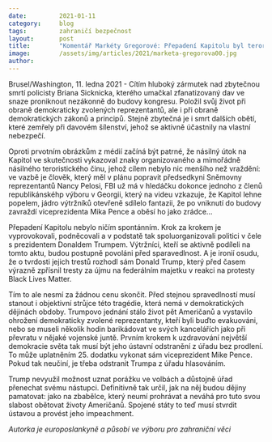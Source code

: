 ```yaml
---
date:         2021-01-11
category:     blog
tags:         zahraničí bezpečnost
layout:       post
title:        "Komentář Markéty Gregorové: Přepadení Kapitolu byl teroristický čin s cílem vraždit"
image:        /assets/img/articles/2021/marketa-gregorova00.jpg
author:       
---
```


 


Brusel/Washington, 11. ledna 2021 - Cítím hluboký zármutek nad zbytečnou smrtí policisty Briana Sicknicka, kterého umačkal zfanatizovaný dav ve snaze proniknout nezákonně do budovy kongresu. Položil svůj život při obraně demokraticky zvolených reprezentantů, ale i při obraně demokratických zákonů a principů. Stejně zbytečná je i smrt dalších obětí, které zemřely při davovém šílenství, jehož se aktivně účastnily na vlastní nebezpečí.

Oproti prvotním obrázkům z médií začíná být patrné, že násilný útok na Kapitol ve skutečnosti vykazoval znaky organizovaného a mimořádně násilného teroristického činu, jehož cílem nebylo nic menšího než vraždění: ve vazbě je člověk, který měl v plánu popravit předsedkyni Sněmovny reprezentantů Nancy Pelosi, FBI už má v hledáčku dokonce jednoho z členů republikánskéhp výboru v Georgii, který na videu vzkazuje, že Kapitol lehne popelem, jádro výtržníků otevřeně sdílelo fantazii, že po vniknutí do budovy zavraždí viceprezidenta Mika Pence a oběsí ho jako zrádce…

Přepadení Kapitolu nebylo ničím spontánním. Krok za krokem je vyprovokovali, podněcovali a v podstatě tak spoluorganizovali politici v čele s prezidentem Donaldem Trumpem. Výtržníci, kteří se aktivně podíleli na tomto aktu, budou postupně povoláni před sparavedlnost. A je ironií osudu, že o tvrdosti jejich trestů rozhodl sám Donald Trump, který před časem výrazně zpřísnil tresty za újmu na federálním majetku v reakci na protesty Black Lives Matter.

Tím to ale nesmí za žádnou cenu skončit. Před stejnou spravedlností musí stanout i objektivní strůjce této tragédie, která nemá v demokratických dějinách obdoby. Trumpovo jednání stálo život pět Američanů a vystavilo ohrožení demokraticky zvolené reprezentanty, kteří byli buďto evakuováni, nebo se museli několik hodin barikádovat ve svých kancelářích jako při převratu v nějaké vojenské juntě. Prvním krokem k uzdravování největší demokracie světa tak musí být jeho ústavní odstranění z úřadu bez prodlení. To může uplatněním 25. dodatku vykonat sám viceprezident Mike Pence. Pokud tak neučiní, je třeba odstranit Trumpa z úřadu hlasováním.

Trump nevyužil možnost uznat porážku ve volbách a důstojně úřad přenechat svému nástupci. Definitivně tak určil, jak na něj budou dějiny pamatovat: jako na zbabělce, který neumí prohrávat a neváhá pro tuto svou slabost obětovat životy Američanů. Spojené státy to teď musí stvrdit ústavou a provést jeho impeachment.

*Autorka je europoslankyně a působí ve výboru pro zahraniční věci*


